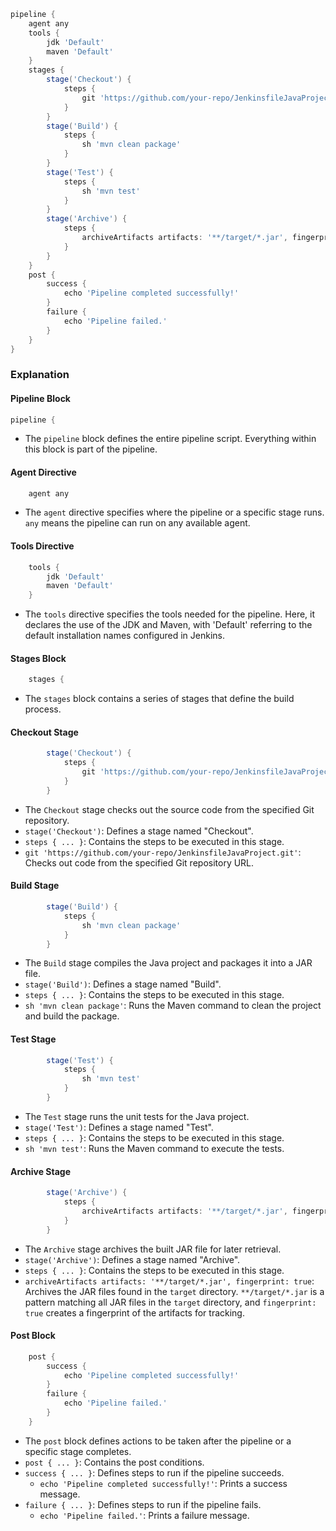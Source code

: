 ```groovy
pipeline {
    agent any
    tools {
        jdk 'Default'
        maven 'Default'
    }
    stages {
        stage('Checkout') {
            steps {
                git 'https://github.com/your-repo/JenkinsfileJavaProject.git'
            }
        }
        stage('Build') {
            steps {
                sh 'mvn clean package'
            }
        }
        stage('Test') {
            steps {
                sh 'mvn test'
            }
        }
        stage('Archive') {
            steps {
                archiveArtifacts artifacts: '**/target/*.jar', fingerprint: true
            }
        }
    }
    post {
        success {
            echo 'Pipeline completed successfully!'
        }
        failure {
            echo 'Pipeline failed.'
        }
    }
}
```

### Explanation

#### Pipeline Block
```groovy
pipeline {
```
- The `pipeline` block defines the entire pipeline script. Everything within this block is part of the pipeline.

#### Agent Directive
```groovy
    agent any
```
- The `agent` directive specifies where the pipeline or a specific stage runs. `any` means the pipeline can run on any available agent.

#### Tools Directive
```groovy
    tools {
        jdk 'Default'
        maven 'Default'
    }
```
- The `tools` directive specifies the tools needed for the pipeline. Here, it declares the use of the JDK and Maven, with 'Default' referring to the default installation names configured in Jenkins.

#### Stages Block
```groovy
    stages {
```
- The `stages` block contains a series of stages that define the build process.

#### Checkout Stage
```groovy
        stage('Checkout') {
            steps {
                git 'https://github.com/your-repo/JenkinsfileJavaProject.git'
            }
        }
```
- The `Checkout` stage checks out the source code from the specified Git repository.
- `stage('Checkout')`: Defines a stage named "Checkout".
- `steps { ... }`: Contains the steps to be executed in this stage.
- `git 'https://github.com/your-repo/JenkinsfileJavaProject.git'`: Checks out code from the specified Git repository URL.

#### Build Stage
```groovy
        stage('Build') {
            steps {
                sh 'mvn clean package'
            }
        }
```
- The `Build` stage compiles the Java project and packages it into a JAR file.
- `stage('Build')`: Defines a stage named "Build".
- `steps { ... }`: Contains the steps to be executed in this stage.
- `sh 'mvn clean package'`: Runs the Maven command to clean the project and build the package.

#### Test Stage
```groovy
        stage('Test') {
            steps {
                sh 'mvn test'
            }
        }
```
- The `Test` stage runs the unit tests for the Java project.
- `stage('Test')`: Defines a stage named "Test".
- `steps { ... }`: Contains the steps to be executed in this stage.
- `sh 'mvn test'`: Runs the Maven command to execute the tests.

#### Archive Stage
```groovy
        stage('Archive') {
            steps {
                archiveArtifacts artifacts: '**/target/*.jar', fingerprint: true
            }
        }
```
- The `Archive` stage archives the built JAR file for later retrieval.
- `stage('Archive')`: Defines a stage named "Archive".
- `steps { ... }`: Contains the steps to be executed in this stage.
- `archiveArtifacts artifacts: '**/target/*.jar', fingerprint: true`: Archives the JAR files found in the `target` directory. `**/target/*.jar` is a pattern matching all JAR files in the `target` directory, and `fingerprint: true` creates a fingerprint of the artifacts for tracking.

#### Post Block
```groovy
    post {
        success {
            echo 'Pipeline completed successfully!'
        }
        failure {
            echo 'Pipeline failed.'
        }
    }
```
- The `post` block defines actions to be taken after the pipeline or a specific stage completes.
- `post { ... }`: Contains the post conditions.
- `success { ... }`: Defines steps to run if the pipeline succeeds.
  - `echo 'Pipeline completed successfully!'`: Prints a success message.
- `failure { ... }`: Defines steps to run if the pipeline fails.
  - `echo 'Pipeline failed.'`: Prints a failure message.